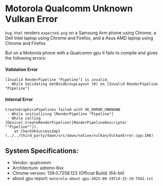 # Motorola Qualcomm Unknown Vulkan Error

`bug.html` renders `expected.png` on a Samsung Arm phone using Chrome, a Dell Intel laptop using Chrome and Firefox, and a Asus AMD laptop using Chrome and Firefox

But on a Motorola phone with a Qualcomm gpu it fails to compile and gives the following errors:

#### Validation Error

```
[Invalid RenderPipeline "Pipeline"] is invalid.
 - While Validating GetBindGroupLayout (0) on [Invalid RenderPipeline "Pipeline"]
```

#### Internal Error

```
CreateGraphicsPipelines failed with VK_ERROR_UNKNOWN
 - While initializing [RenderPipeline "Pipeline"]
 - While calling [Device].CreateRenderPipeline([RenderPipelineDescriptor ""Pipeline""]).
    at CheckVkSuccessImpl (../../third_party/dawn/src/dawn/native/vulkan/VulkanError.cpp:106)
```

## System Specifications:

- Vendor: qualcomm
- Architecture: adreno-6xx
- Chrome version: 139.0.7258.123 (Official Build) (64-bit)
- about gpu report: `motorola-about-gpu-2025-08-19T14-25-18-756Z.txt`
